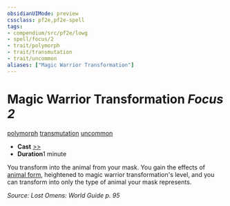 ```yaml
---
obsidianUIMode: preview
cssclass: pf2e,pf2e-spell
tags:
- compendium/src/pf2e/lowg
- spell/focus/2
- trait/polymorph
- trait/transmutation
- trait/uncommon
aliases: ["Magic Warrior Transformation"]
---
```

# Magic Warrior Transformation *Focus 2*   
[polymorph](../../Rules/traits/polymorph.md)  [transmutation](../../Rules/traits/transmutation.md)  [uncommon](../../Rules/traits/uncommon.md)  

- **Cast** [>>](../../Rules/core-rulebook/chapter-9-playing-the-game.md#Actions "Two-Action") 
- **Duration**1 minute

You transform into the animal from your mask. You gain the effects of [animal form](animal-form.md), heightened to magic warrior transformation's level, and you can transform into only the type of animal your mask represents.

*Source: Lost Omens: World Guide p. 95*